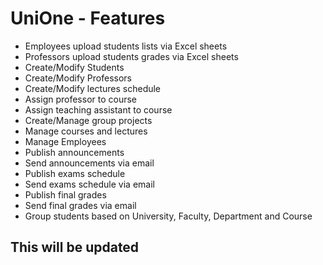 # UniOne - Features

- Employees upload students lists via Excel sheets
- Professors upload students grades via Excel sheets
- Create/Modify Students
- Create/Modify Professors
- Create/Modify lectures schedule
- Assign professor to course
- Assign teaching assistant to course
- Create/Manage group projects
- Manage courses and lectures
- Manage Employees
- Publish announcements
- Send announcements via email
- Publish exams schedule
- Send exams schedule via email
- Publish final grades
- Send final grades via email
- Group students based on University, Faculty, Department and Course

## This will be updated

